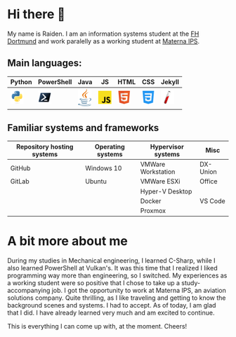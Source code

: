# Hi there 👋

<!--**raiden-e/raiden-e** is a ✨ _special_ ✨ repository because its `README.md` (this file) appears on your GitHub profile.-->

My name is Raiden. I am an information systems student at the [FH Dortmund][1] and work paralelly as a working student at [Materna IPS][2].

[1]: https://www.fh-dortmund.de
[2]: https://www.materna-ips.com

## Main languages:


| Python                                | PowerShell                                | Java                                | JS                                                    | HTML                                | CSS                                | Jekyll                                |
| ------------------------------------- | ----------------------------------------- | ----------------------------------- | ----------------------------------------------------- | ----------------------------------- | ---------------------------------- | ------------------------------------- |
| <img width=30 src=./img/python.svg /> | <img width=30 src=./img/PowerShell.svg /> | <img width=30 src=./img/java.svg /> | <img margin=10px width=30 src=./img/javascript.svg /> | <img width=30 src=./img/html.svg /> | <img width=30 src=./img/css.svg /> | <img width=30 src=./img/jekyll.svg /> |


## Familiar systems and frameworks

| Repository hosting systems | Operating systems | Hypervisor systems | Misc     |
| -------------------------- | ----------------- | ------------------ | -------- |
| GitHub                     | Windows 10        | VMWare Workstation | DX-Union |
| GitLab                     | Ubuntu            | VMWare ESXi        | Office   |
|                            |                   | Hyper-V Desktop    |          |
|                            |                   | Docker             | VS Code  |
|                            |                   | Proxmox            |          |

# A bit more about me

During my studies in Mechanical engineering, I learned C-Sharp, while I also learned PowerShell at Vulkan's.
It was this time that I realized I liked programming way more than engineering, so I switched.
My experiences as a working student were so positive that I chose to take up a study-accompanying job.
I got the opportunity to work at Materna IPS, an aviation solutions company. Quite thrilling, as I like traveling and getting to know the background scenes and systems.
I had to accept. As of today, I am glad that I did. I have already learned very much and am excited to continue.

This is everything I can come up with, at the moment. Cheers!
